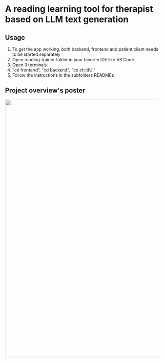 # A reading learning tool for therapist based on LLM text generation

## Usage

1. To get the app working, both backend, frontend and patient client needs to be started separately
2. Open reading-trainer folder in your favorite IDE like VS Code
3. Open 3 terminals
4. "cd frontend", "cd backend", "cd childUI"
5. Follow the instructions in the subfolders READMEs

## Project overview's poster

<a href="Project_Overview_Poster.pdf"><img src="https://github.com/HugoC28/reading-trainer/assets/103205458/7f29f722-6bd3-4cc5-b698-4f364f1f06da" height="842" width="595"><a/>
